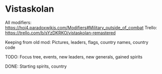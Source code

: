 # Vistaskolan

All modifiers:
https://hoi4.paradoxwikis.com/Modifiers#Military_outside_of_combat
Trello:
https://trello.com/b/sYzDKRKO/vistaskolan-remastered

Keeping from old mod:
Pictures, leaders, flags, country names, country code

TODO: 
Focus tree, events, new leaders, new generals, gained spirits

DONE:
Starting spirits, country
